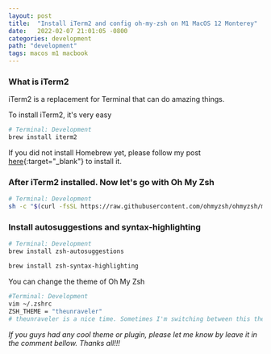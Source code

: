 ```yaml
---
layout: post
title:  "Install iTerm2 and config oh-my-zsh on M1 MacOS 12 Monterey"
date:   2022-02-07 21:01:05 -0800
categories: development
path: "development"
tags: macos m1 macbook
---
```


### What is iTerm2

iTerm2 is a replacement for Terminal that can do amazing things.

To install iTerm2, it's very easy

```sh
# Terminal: Development
brew install iterm2
```
If you did not install Homebrew yet, please follow my post [here](https://bennguyen.us/2022/02/02/how-to-install-homebrew-on-m1-macos-12-monterey.html){:target="_blank"} to install it.

### After iTerm2 installed. Now let's go with Oh My Zsh

```sh
# Terminal: Development
sh -c "$(curl -fsSL https://raw.githubusercontent.com/ohmyzsh/ohmyzsh/master/tools/install.sh)"
```

### Install autosuggestions and syntax-highlighting

```sh
# Terminal: Development
brew install zsh-autosuggestions

brew install zsh-syntax-highlighting
```

You can change the theme of Oh My Zsh

```sh
#Terminal: Development
vim ~/.zshrc
ZSH_THEME = "theunraveler"
# theunraveler is a nice time. Sometimes I'm switching between this theme and default theme.
```
*If you guys had any cool theme or plugin, please let me know by leave it in the comment bellow. Thanks all!!!*